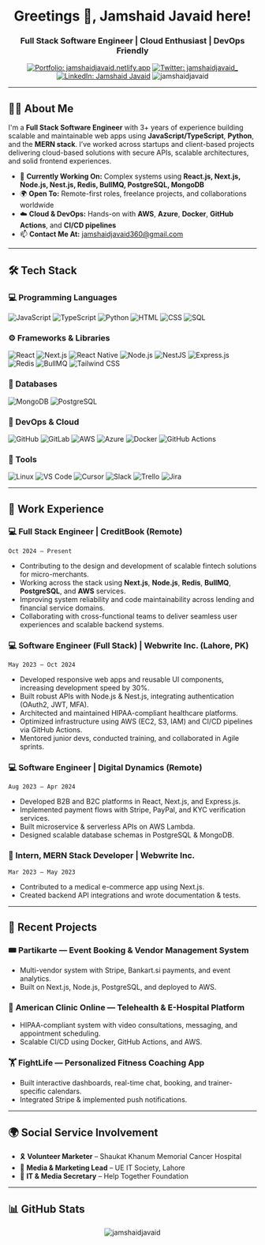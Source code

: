 <h1 align="center">Greetings 👋, Jamshaid Javaid here!</h1>
<h3 align="center">Full Stack Software Engineer | Cloud Enthusiast | DevOps Friendly</h3>

<p align="center">
  <a href="https://jamshaidjavaid.netlify.app/" target="_blank"><img src="https://img.shields.io/badge/Website-Visit%20My%20Portfolio-blue?style=for-the-badge&logo=internet-explorer" alt="Portfolio: jamshaidjavaid.netlify.app" /></a>
  <a href="https://twitter.com/jamshaidjavaid_" target="_blank"><img src="https://img.shields.io/twitter/follow/jamshaidjavaid_?logo=twitter&style=for-the-badge" alt="Twitter: jamshaidjavaid_" /></a>
  <a href="https://linkedin.com/in/jamshaid-javaid" target="_blank"><img src="https://img.shields.io/badge/LinkedIn-Profile-blue?style=for-the-badge&logo=linkedin" alt="LinkedIn: Jamshaid Javaid" /></a>
  <img src="https://komarev.com/ghpvc/?username=jamshaidjavaid&label=Profile%20views&color=0e75b6&style=for-the-badge" alt="jamshaidjavaid" />
</p>

---

## 🧑‍💻 About Me

I'm a **Full Stack Software Engineer** with 3+ years of experience building scalable and maintainable web apps using **JavaScript/TypeScript**, **Python**, and the **MERN stack**. I’ve worked across startups and client-based projects delivering cloud-based solutions with secure APIs, scalable architectures, and solid frontend experiences.

- 🔭 **Currently Working On:** Complex systems using **React.js, Next.js, Node.js, Nest.js, Redis, BullMQ, PostgreSQL, MongoDB**
- 🌍 **Open To:** Remote-first roles, freelance projects, and collaborations worldwide
- ☁️ **Cloud & DevOps:** Hands-on with **AWS**, **Azure**, **Docker**, **GitHub Actions**, and **CI/CD pipelines**
- 📫 **Contact Me At:** [jamshaidjavaid360@gmail.com](mailto:jamshaidjavaid360@gmail.com)

---

## 🛠️ Tech Stack

### 💻 Programming Languages
![JavaScript](https://img.shields.io/badge/JavaScript-F7DF1E?style=for-the-badge&logo=javascript&logoColor=black)
![TypeScript](https://img.shields.io/badge/TypeScript-007ACC?style=for-the-badge&logo=typescript&logoColor=white)
![Python](https://img.shields.io/badge/Python-3776AB?style=for-the-badge&logo=python&logoColor=white)
![HTML](https://img.shields.io/badge/HTML5-E34F26?style=for-the-badge&logo=html5&logoColor=white)
![CSS](https://img.shields.io/badge/CSS3-1572B6?style=for-the-badge&logo=css3&logoColor=white)
![SQL](https://img.shields.io/badge/SQL-4479A1?style=for-the-badge&logo=postgresql&logoColor=white)

### ⚙️ Frameworks & Libraries
![React](https://img.shields.io/badge/React-61DAFB?style=for-the-badge&logo=react&logoColor=black)
![Next.js](https://img.shields.io/badge/Next.js-000000?style=for-the-badge&logo=nextdotjs&logoColor=white)
![React Native](https://img.shields.io/badge/React_Native-20232A?style=for-the-badge&logo=react&logoColor=61DAFB)
![Node.js](https://img.shields.io/badge/Node.js-339933?style=for-the-badge&logo=nodedotjs&logoColor=white)
![NestJS](https://img.shields.io/badge/Nest.js-E0234E?style=for-the-badge&logo=nestjs&logoColor=white)
![Express.js](https://img.shields.io/badge/Express.js-000000?style=for-the-badge&logo=express&logoColor=white)
![Redis](https://img.shields.io/badge/Redis-DC382D?style=for-the-badge&logo=redis&logoColor=white)
![BullMQ](https://img.shields.io/badge/BullMQ-red?style=for-the-badge&logo=redis&logoColor=white)
![Tailwind CSS](https://img.shields.io/badge/Tailwind_CSS-38B2AC?style=for-the-badge&logo=tailwindcss&logoColor=white)

### 🧩 Databases
![MongoDB](https://img.shields.io/badge/MongoDB-4EA94B?style=for-the-badge&logo=mongodb&logoColor=white)
![PostgreSQL](https://img.shields.io/badge/PostgreSQL-336791?style=for-the-badge&logo=postgresql&logoColor=white)

### 🚀 DevOps & Cloud
![GitHub](https://img.shields.io/badge/GitHub-181717?style=for-the-badge&logo=github&logoColor=white)
![GitLab](https://img.shields.io/badge/GitLab-330F63?style=for-the-badge&logo=gitlab&logoColor=white)
![AWS](https://img.shields.io/badge/AWS-232F3E?style=for-the-badge&logo=amazonaws&logoColor=white)
![Azure](https://img.shields.io/badge/Azure-0078D4?style=for-the-badge&logo=microsoftazure&logoColor=white)
![Docker](https://img.shields.io/badge/Docker-2496ED?style=for-the-badge&logo=docker&logoColor=white)
![GitHub Actions](https://img.shields.io/badge/GitHub_Actions-2088FF?style=for-the-badge&logo=githubactions&logoColor=white)

### 🧰 Tools
![Linux](https://img.shields.io/badge/Linux-FCC624?style=for-the-badge&logo=linux&logoColor=black)
![VS Code](https://img.shields.io/badge/VS_Code-007ACC?style=for-the-badge&logo=visualstudiocode&logoColor=white)
![Cursor](https://img.shields.io/badge/Cursor-1E1E1E?style=for-the-badge&logo=visualstudiocode&logoColor=green)
![Slack](https://img.shields.io/badge/Slack-4A154B?style=for-the-badge&logo=slack&logoColor=white)
![Trello](https://img.shields.io/badge/Trello-0052CC?style=for-the-badge&logo=trello&logoColor=white)
![Jira](https://img.shields.io/badge/Jira-0052CC?style=for-the-badge&logo=jira&logoColor=white)

---

## 💼 Work Experience

### 💻 Full Stack Engineer | CreditBook (Remote)
`Oct 2024 – Present`
- Contributing to the design and development of scalable fintech solutions for micro-merchants.
- Working across the stack using **Next.js**, **Node.js**, **Redis**, **BullMQ**, **PostgreSQL**, and **AWS** services.
- Improving system reliability and code maintainability across lending and financial service domains.
- Collaborating with cross-functional teams to deliver seamless user experiences and scalable backend systems.

### 💻 Software Engineer (Full Stack) | Webwrite Inc. (Lahore, PK)
`May 2023 – Oct 2024`
- Developed responsive web apps and reusable UI components, increasing development speed by 30%.
- Built robust APIs with Node.js & Nest.js, integrating authentication (OAuth2, JWT, MFA).
- Architected and maintained HIPAA-compliant healthcare platforms.
- Optimized infrastructure using AWS (EC2, S3, IAM) and CI/CD pipelines via GitHub Actions.
- Mentored junior devs, conducted training, and collaborated in Agile sprints.

### 💻 Software Engineer | Digital Dynamics (Remote)
`Aug 2023 – Apr 2024`
- Developed B2B and B2C platforms in React, Next.js, and Express.js.
- Implemented payment flows with Stripe, PayPal, and KYC verification services.
- Built microservice & serverless APIs on AWS Lambda.
- Designed scalable database schemas in PostgreSQL & MongoDB.

### 🧪 Intern, MERN Stack Developer | Webwrite Inc.
`Mar 2023 – May 2023`
- Contributed to a medical e-commerce app using Next.js.
- Created backend API integrations and wrote documentation & tests.

---

## 📂 Recent Projects

### 🎟️ **Partikarte** — Event Booking & Vendor Management System
- Multi-vendor system with Stripe, Bankart.si payments, and event analytics.
- Built on Next.js, Node.js, PostgreSQL, and deployed to AWS.

### 🏥 **American Clinic Online** — Telehealth & E-Hospital Platform
- HIPAA-compliant system with video consultations, messaging, and appointment scheduling.
- Scalable CI/CD using Docker, GitHub Actions, and AWS.

### 🏋️ **FightLife** — Personalized Fitness Coaching App
- Built interactive dashboards, real-time chat, booking, and trainer-specific calendars.
- Integrated Stripe & implemented push notifications.

---

## 🌍 Social Service Involvement
- 🎗️ **Volunteer Marketer** – Shaukat Khanum Memorial Cancer Hospital
- 💼 **Media & Marketing Lead** – UE IT Society, Lahore
- 🤝 **IT & Media Secretary** – Help Together Foundation

---

## 📊 GitHub Stats

<p align="center">
  <img src="https://github-readme-stats.vercel.app/api/top-langs?username=jamshaidjavaid&show_icons=true&locale=en&layout=compact&theme=radical" alt="jamshaidjavaid" />
</p>
